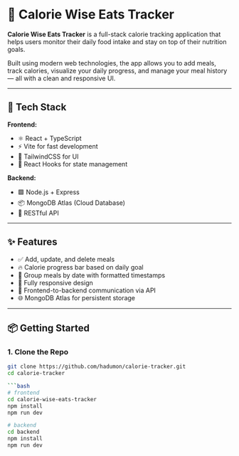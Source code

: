 # 🥗 Calorie Wise Eats Tracker

**Calorie Wise Eats Tracker** is a full-stack calorie tracking application that helps users monitor their daily food intake and stay on top of their nutrition goals.

Built using modern web technologies, the app allows you to add meals, track calories, visualize your daily progress, and manage your meal history — all with a clean and responsive UI.

---

## 🚀 Tech Stack

**Frontend:**
- ⚛️ React + TypeScript
- ⚡ Vite for fast development
- 🎨 TailwindCSS for UI
- 🔄 React Hooks for state management

**Backend:**
- 🟩 Node.js + Express
- 📦 MongoDB Atlas (Cloud Database)
- 🔐 RESTful API

---

## ✨ Features

- ✅ Add, update, and delete meals
- 🔥 Calorie progress bar based on daily goal
- 📆 Group meals by date with formatted timestamps
- 📱 Fully responsive design
- 📡 Frontend-to-backend communication via API
- 🌐 MongoDB Atlas for persistent storage

---

## 📦 Getting Started

### 1. Clone the Repo

```bash
git clone https://github.com/hadumon/calorie-tracker.git
cd calorie-tracker

```bash
# frontend
cd calorie-wise-eats-tracker
npm install
npm run dev

# backend
cd backend
npm install
npm run dev
